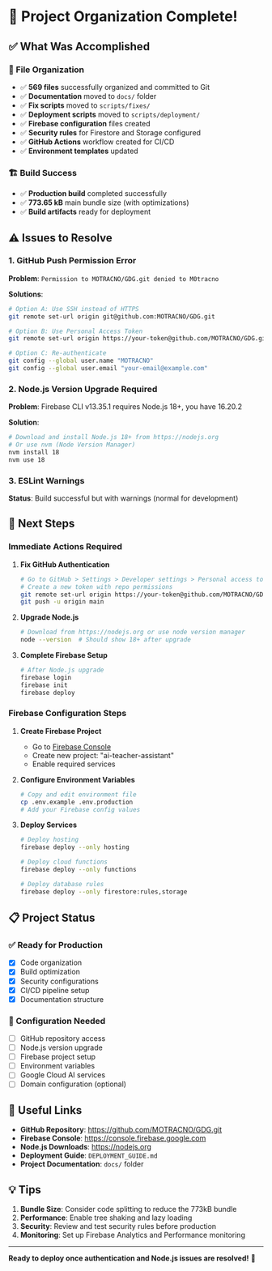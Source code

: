 # 🎉 Project Organization Complete!

## ✅ What Was Accomplished

### 📁 File Organization
- ✅ **569 files** successfully organized and committed to Git
- ✅ **Documentation** moved to `docs/` folder
- ✅ **Fix scripts** moved to `scripts/fixes/`
- ✅ **Deployment scripts** moved to `scripts/deployment/`
- ✅ **Firebase configuration** files created
- ✅ **Security rules** for Firestore and Storage configured
- ✅ **GitHub Actions** workflow created for CI/CD
- ✅ **Environment templates** updated

### 🏗️ Build Success
- ✅ **Production build** completed successfully
- ✅ **773.65 kB** main bundle size (with optimizations)
- ✅ **Build artifacts** ready for deployment

## ⚠️ Issues to Resolve

### 1. GitHub Push Permission Error
**Problem**: `Permission to MOTRACNO/GDG.git denied to M0tracno`

**Solutions**:
```bash
# Option A: Use SSH instead of HTTPS
git remote set-url origin git@github.com:MOTRACNO/GDG.git

# Option B: Use Personal Access Token
git remote set-url origin https://your-token@github.com/MOTRACNO/GDG.git

# Option C: Re-authenticate
git config --global user.name "MOTRACNO"
git config --global user.email "your-email@example.com"
```

### 2. Node.js Version Upgrade Required
**Problem**: Firebase CLI v13.35.1 requires Node.js 18+, you have 16.20.2

**Solution**:
```bash
# Download and install Node.js 18+ from https://nodejs.org
# Or use nvm (Node Version Manager)
nvm install 18
nvm use 18
```

### 3. ESLint Warnings
**Status**: Build successful but with warnings (normal for development)

## 🚀 Next Steps

### Immediate Actions Required

1. **Fix GitHub Authentication**
   ```bash
   # Go to GitHub > Settings > Developer settings > Personal access tokens
   # Create a new token with repo permissions
   git remote set-url origin https://your-token@github.com/MOTRACNO/GDG.git
   git push -u origin main
   ```

2. **Upgrade Node.js**
   ```bash
   # Download from https://nodejs.org or use node version manager
   node --version  # Should show 18+ after upgrade
   ```

3. **Complete Firebase Setup**
   ```bash
   # After Node.js upgrade
   firebase login
   firebase init
   firebase deploy
   ```

### Firebase Configuration Steps

1. **Create Firebase Project**
   - Go to [Firebase Console](https://console.firebase.google.com)
   - Create new project: "ai-teacher-assistant"
   - Enable required services

2. **Configure Environment Variables**
   ```bash
   # Copy and edit environment file
   cp .env.example .env.production
   # Add your Firebase config values
   ```

3. **Deploy Services**
   ```bash
   # Deploy hosting
   firebase deploy --only hosting
   
   # Deploy cloud functions
   firebase deploy --only functions
   
   # Deploy database rules
   firebase deploy --only firestore:rules,storage
   ```

## 📋 Project Status

### ✅ Ready for Production
- [x] Code organization
- [x] Build optimization
- [x] Security configurations
- [x] CI/CD pipeline setup
- [x] Documentation structure

### 🔧 Configuration Needed
- [ ] GitHub repository access
- [ ] Node.js version upgrade
- [ ] Firebase project setup
- [ ] Environment variables
- [ ] Google Cloud AI services
- [ ] Domain configuration (optional)

## 🔗 Useful Links

- **GitHub Repository**: https://github.com/MOTRACNO/GDG.git
- **Firebase Console**: https://console.firebase.google.com
- **Node.js Downloads**: https://nodejs.org
- **Deployment Guide**: `DEPLOYMENT_GUIDE.md`
- **Project Documentation**: `docs/` folder

## 💡 Tips

1. **Bundle Size**: Consider code splitting to reduce the 773kB bundle
2. **Performance**: Enable tree shaking and lazy loading
3. **Security**: Review and test security rules before production
4. **Monitoring**: Set up Firebase Analytics and Performance monitoring

---

**Ready to deploy once authentication and Node.js issues are resolved!** 🚀
